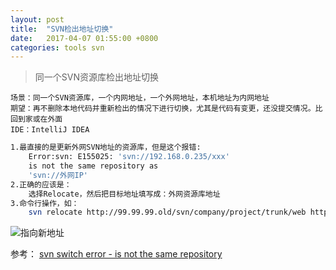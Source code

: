```yaml
---
layout: post
title:  "SVN检出地址切换"
date:   2017-04-07 01:55:00 +0800
categories: tools svn
---
```

>  同一个SVN资源库检出地址切换

    场景：同一个SVN资源库，一个内网地址，一个外网地址，本机地址为内网地址   
    期望：再不删除本地代码并重新检出的情况下进行切换，尤其是代码有变更，还没提交情况。比回到家或在外面 
    IDE：IntelliJ IDEA   

```bash
1.最直接的是更新外网SVN地址的资源库，但是这个报错:
    Error:svn: E155025: 'svn://192.168.0.235/xxx'
    is not the same repository as
    'svn://外网IP'
2.正确的应该是：
    选择Relocate，然后把目标地址填写成：外网资源库地址
3.命令行操作，如：
    svn relocate http://99.99.99.old/svn/company/project/trunk/web http://99.99.99.new/svn/company/project/trunk/web
```
![指向新地址](http://on6gnkbff.bkt.clouddn.com/20170406181113_svn-update-directory.png)

参考：
[svn switch error - is not the same repository](http://stackoverflow.com/questions/925698/svn-switch-error-is-not-the-same-repository)



